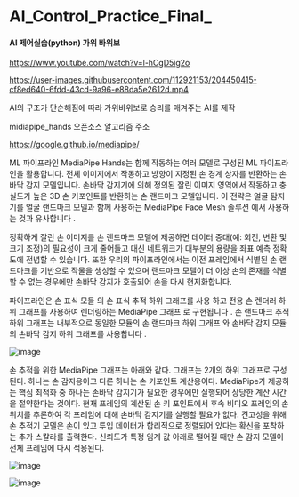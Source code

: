 # AI_Control_Practice_Final_


#### AI 제어실습(python) 가위 바위보
https://www.youtube.com/watch?v=l-hCgD5ig2o



https://user-images.githubusercontent.com/112921153/204450415-cf8ed640-6fdd-43cd-9a96-e88da5e2612d.mp4

AI의 구조가 단순해짐에 따라 가위바위보로 승리를 매겨주는 AI를 제작

midiapipe_hands 오픈소스 알고리즘 주소

https://google.github.io/mediapipe/


ML 파이프라인
MediaPipe Hands는 함께 작동하는 여러 모델로 구성된 ML 파이프라인을 활용합니다. 전체 이미지에서 작동하고 방향이 지정된 손 경계 상자를 반환하는 손바닥 감지 모델입니다. 손바닥 감지기에 의해 정의된 잘린 이미지 영역에서 작동하고 충실도가 높은 3D 손 키포인트를 반환하는 손 랜드마크 모델입니다. 이 전략은 얼굴 탐지기를 얼굴 랜드마크 모델과 함께 사용하는 MediaPipe Face Mesh 솔루션 에서 사용하는 것과 유사합니다 .

정확하게 잘린 손 이미지를 손 랜드마크 모델에 제공하면 데이터 증대(예: 회전, 변환 및 크기 조정)의 필요성이 크게 줄어들고 대신 네트워크가 대부분의 용량을 좌표 예측 정확도에 전념할 수 있습니다. 또한 우리의 파이프라인에서는 이전 프레임에서 식별된 손 랜드마크를 기반으로 작물을 생성할 수 있으며 랜드마크 모델이 더 이상 손의 존재를 식별할 수 없는 경우에만 손바닥 감지가 호출되어 손을 다시 현지화합니다.

파이프라인은 손 표식 모듈 의 손 표식 추적 하위 그래프를 사용 하고 전용 손 렌더러 하위 그래프를 사용하여 렌더링하는 MediaPipe 그래프 로 구현됩니다 . 손 랜드마크 추적 하위 그래프는 내부적으로 동일한 모듈의 손 랜드마크 하위 그래프 와 손바닥 감지 모듈 의 손바닥 감지 하위 그래프를 사용합니다 .





![image](https://user-images.githubusercontent.com/112457426/207075173-0a9991be-561d-4feb-9026-8c79f8ed99dc.png)

손 추적을 위한 MediaPipe 그래프는 아래와 같다. 그래프는 2개의 하위 그래프로 구성된다. 하나는 손 감지용이고 다른 하나는 손 키포인트 계산용이다. MediaPipe가 제공하는 핵심 최적화 중 하나는 손바닥 감지기가 필요한 경우에만 실행되어 상당한 계산 시간을 절약한다는 것이다. 현재 프레임의 계산된 손 키 포인트에서 후속 비디오 프레임의 손 위치를 추론하여 각 프레임에 대해 손바닥 감지기를 실행할 필요가 없다. 견고성을 위해 손 추적기 모델은 손이 있고 투입 데이터가 합리적으로 정렬되어 있다는 확신을 포착하는 추가 스칼라를 출력한다. 신뢰도가 특정 임계 값 아래로 떨어질 때만 손 감지 모델이 전체 프레임에 다시 적용된다.



![image](https://user-images.githubusercontent.com/112457426/207077908-e8df644e-01ac-44b8-aa92-a2089d67a2cb.png)

![image](https://user-images.githubusercontent.com/112457426/207075775-42aa7577-6747-4acb-98f3-18126e374196.png)
